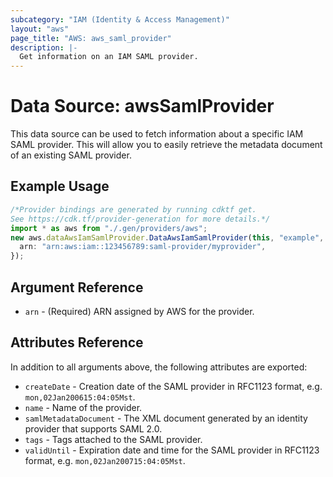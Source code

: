 ```yaml
---
subcategory: "IAM (Identity & Access Management)"
layout: "aws"
page_title: "AWS: aws_saml_provider"
description: |-
  Get information on an IAM SAML provider.
---
```


# Data Source: awsSamlProvider

This data source can be used to fetch information about a specific
IAM SAML provider. This will allow you to easily retrieve the metadata
document of an existing SAML provider.

## Example Usage

```typescript
/*Provider bindings are generated by running cdktf get.
See https://cdk.tf/provider-generation for more details.*/
import * as aws from "./.gen/providers/aws";
new aws.dataAwsIamSamlProvider.DataAwsIamSamlProvider(this, "example", {
  arn: "arn:aws:iam::123456789:saml-provider/myprovider",
});

```

## Argument Reference

* `arn` - (Required) ARN assigned by AWS for the provider.

## Attributes Reference

In addition to all arguments above, the following attributes are exported:

* `createDate` - Creation date of the SAML provider in RFC1123 format, e.g. `mon,02Jan200615:04:05Mst`.
* `name` - Name of the provider.
* `samlMetadataDocument` - The XML document generated by an identity provider that supports SAML 2.0.
* `tags` - Tags attached to the SAML provider.
* `validUntil` - Expiration date and time for the SAML provider in RFC1123 format, e.g. `mon,02Jan200715:04:05Mst`.
